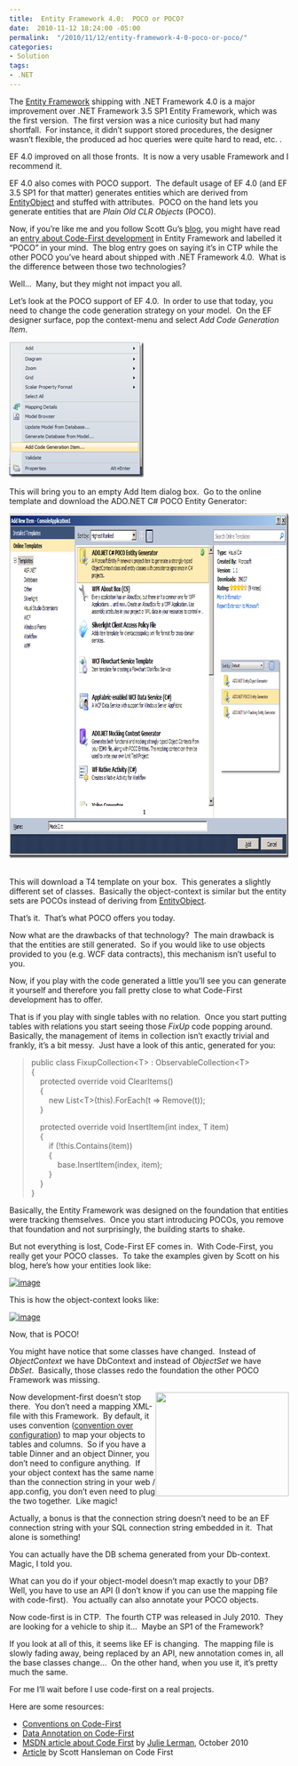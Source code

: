 ```yaml
---
title:  Entity Framework 4.0:  POCO or POCO?
date:  2010-11-12 18:24:00 -05:00
permalink:  "/2010/11/12/entity-framework-4-0-poco-or-poco/"
categories:
- Solution
tags:
- .NET
---
```

<p>The <a href="http://msdn.microsoft.com/en-us/data/ef.aspx">Entity Framework</a> shipping with .NET Framework 4.0 is a major improvement over .NET Framework 3.5 SP1 Entity Framework, which was the first version.&#160; The first version was a nice curiosity but had many shortfall.&#160; For instance, it didn’t support stored procedures, the designer wasn’t flexible, the produced ad hoc queries were quite hard to read, etc. .</p>  <p>EF 4.0 improved on all those fronts.&#160; It is now a very usable Framework and I recommend it.</p>  <p>EF 4.0 also comes with POCO support.&#160; The default usage of EF 4.0 (and EF 3.5 SP1 for that matter) generates entities which are derived from <a href="http://msdn.microsoft.com/en-us/library/system.data.objects.dataclasses.entityobject.aspx">EntityObject</a> and stuffed with attributes.&#160; POCO on the hand lets you generate entities that are <em>Plain Old CLR Objects</em> (POCO).</p>  <p>Now, if you’re like me and you follow Scott Gu’s <a href="http://weblogs.asp.net/scottgu">blog</a>, you might have read an <a href="http://weblogs.asp.net/scottgu/archive/2010/07/16/code-first-development-with-entity-framework-4.aspx">entry about Code-First development</a> in Entity Framework and labelled it “POCO” in your mind.&#160; The blog entry goes on saying it’s in CTP while the other POCO you’ve heard about shipped with .NET Framework 4.0.&#160; What is the difference between those two technologies?</p>  <p>Well…&#160; Many, but they might not impact you all.</p>  <p>Let’s look at the POCO support of EF 4.0.&#160; In order to use that today, you need to change the code generation strategy on your model.&#160; On the EF designer surface, pop the context-menu and select <em>Add Code Generation Item</em>.</p>  <p><a href="assets/2010/11/entity-framework-4-0-poco-or-poco/image.png"><img style="border-bottom:0;border-left:0;display:inline;border-top:0;border-right:0;" title="image" border="0" alt="image" src="assets/2010/11/entity-framework-4-0-poco-or-poco/image_thumb.png" width="243" height="244" /></a>&#160;</p>  <p>This will bring you to an empty Add Item dialog box.&#160; Go to the online template and download the ADO.NET C# POCO Entity Generator:</p>  <p><a href="assets/2010/11/entity-framework-4-0-poco-or-poco/image1.png"><img style="border-bottom:0;border-left:0;display:inline;border-top:0;border-right:0;" title="image" border="0" alt="image" src="assets/2010/11/entity-framework-4-0-poco-or-poco/image_thumb1.png" width="959" height="620" /></a>&#160;</p>  <p>This will download a T4 template on your box.&#160; This generates a slightly different set of classes.&#160; Basically the object-context is similar but the entity sets are POCOs instead of deriving from <a href="http://msdn.microsoft.com/en-us/library/system.data.objects.dataclasses.entityobject.aspx">EntityObject</a>.</p>  <p>That’s it.&#160; That’s what POCO offers you today.</p>  <p>Now what are the drawbacks of that technology?&#160; The main drawback is that the entities are still generated.&#160; So if you would like to use objects provided to you (e.g. WCF data contracts), this mechanism isn’t useful to you.</p>  <p>Now, if you play with the code generated a little you’ll see you can generate it yourself and therefore you fall pretty close to what Code-First development has to offer.</p>  <p>That is if you play with single tables with no relation.&#160; Once you start putting tables with relations you start seeing those <em>FixUp</em> code popping around.&#160; Basically, the management of items in collection isn’t exactly trivial and frankly, it’s a bit messy.&#160; Just have a look of this antic, generated for you:</p>  <blockquote>   <p>public class FixupCollection&lt;T&gt; : ObservableCollection&lt;T&gt;     <br />{      <br />&#160;&#160;&#160; protected override void ClearItems()      <br />&#160;&#160;&#160; {      <br />&#160;&#160;&#160;&#160;&#160;&#160;&#160; new List&lt;T&gt;(this).ForEach(t =&gt; Remove(t));      <br />&#160;&#160;&#160; } </p>    <p>&#160;&#160;&#160; protected override void InsertItem(int index, T item)     <br />&#160;&#160;&#160; {      <br />&#160;&#160;&#160;&#160;&#160;&#160;&#160; if (!this.Contains(item))      <br />&#160;&#160;&#160;&#160;&#160;&#160;&#160; {      <br />&#160;&#160;&#160;&#160;&#160;&#160;&#160;&#160;&#160;&#160;&#160; base.InsertItem(index, item);      <br />&#160;&#160;&#160;&#160;&#160;&#160;&#160; }      <br />&#160;&#160;&#160; }      <br />} </p> </blockquote>  <p>Basically, the Entity Framework was designed on the foundation that entities were tracking themselves.&#160; Once you start introducing POCOs, you remove that foundation and not surprisingly, the building starts to shake.</p>  <p>But not everything is lost, Code-First EF comes in.&#160; With Code-First, you really get your POCO classes.&#160; To take the examples given by Scott on his blog, here’s how your entities look like:</p>  <p><a href="http://weblogs.asp.net/blogs/scottgu/image_25CE75C4.png"><img title="image" border="0" alt="image" src="http://weblogs.asp.net/blogs/scottgu/image_thumb_24F60FDA.png" width="519" height="392" /></a></p>  <p>This is how the object-context looks like:</p> <a href="http://weblogs.asp.net/blogs/scottgu/image_241DA9F0.png"><img title="image" border="0" alt="image" src="http://weblogs.asp.net/blogs/scottgu/image_thumb_1C923A83.png" width="429" height="124" /></a>  <p>Now, that is POCO!</p>  <p>You might have notice that some classes have changed.&#160; Instead of <em>ObjectContext</em> we have DbContext and instead of <em>ObjectSet</em> we have <em>DbSet</em>.&#160; Basically, those classes redo the foundation the other POCO Framework was missing.</p>  <p><img style="display:inline;margin-left:0;margin-right:0;" align="right" src="http://www.christian-movie.com/images/Jenn_Gotzon_ABC_Pushing_Daisies.jpg" width="240" height="187" />Now development-first doesn’t stop there.&#160; You don’t need a mapping XML-file with this Framework.&#160; By default, it uses convention (<a href="http://en.wikipedia.org/wiki/Convention_over_configuration">convention over configuration</a>) to map your objects to tables and columns.&#160; So if you have a table Dinner and an object Dinner, you don’t need to configure anything.&#160; If your object context has the same name than the connection string in your web / app.config, you don’t even need to plug the two together.&#160; Like magic!</p>  <p>Actually, a bonus is that the connection string doesn’t need to be an EF connection string with your SQL connection string embedded in it.&#160; That alone is something!</p>  <p>You can actually have the DB schema generated from your Db-context.&#160; Magic, I told you.</p>  <p>What can you do if your object-model doesn’t map exactly to your DB?&#160; Well, you have to use an API (I don’t know if you can use the mapping file with code-first).&#160; You actually can also annotate your POCO objects.</p>  <p>Now code-first is in CTP.&#160; The fourth CTP was released in July 2010.&#160; They are looking for a vehicle to ship it…&#160; Maybe an SP1 of the Framework?</p>  <p>If you look at all of this, it seems like EF is changing.&#160; The mapping file is slowly fading away, being replaced by an API, new annotation comes in, all the base classes change…&#160; On the other hand, when you use it, it’s pretty much the same.</p>  <p>For me I’ll wait before I use code-first on a real projects. </p>  <p>Here are some resources:</p>  <ul>   <li><a href="http://blogs.msdn.com/b/efdesign/archive/2010/06/01/conventions-for-code-first.aspx">Conventions on Code-First</a></li>    <li><a href="http://blogs.msdn.com/b/efdesign/archive/2010/03/30/data-annotations-in-the-entity-framework-and-code-first.aspx">Data Annotation on Code-First</a></li>    <li><a href="http://msdn.microsoft.com/en-us/magazine/gg232765.aspx">MSDN article about Code First</a> by <a href="http://weblogs.asp.net/jlerman/">Julie Lerman</a>, October 2010</li>    <li><a href="http://hanselman.com/blog/SimpleCodeFirstWithEntityFramework4MagicUnicornFeatureCTP4.aspx">Article</a> by Scott Hansleman on Code First</li> </ul>